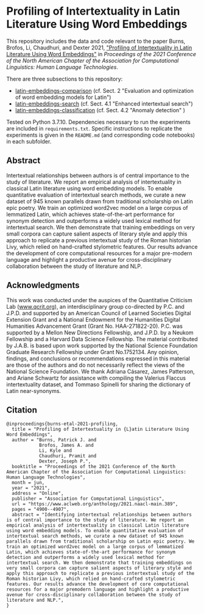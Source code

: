 # Profiling of Intertextuality in Latin Literature Using Word Embeddings

This repository includes the data and code relevant to the paper Burns, Brofos, Li, Chaudhuri, and Dexter 2021, ["Profiling of Intertextuality in Latin Literature Using Word Embeddings"](https://www.aclweb.org/anthology/2021.naacl-main.389/) in *Proceedings of the 2021 Conference of the North American Chapter of the Association for Computational Linguistics: Human Language Technologies*.

There are three subsections to this repository:

- [latin-embeddings-comparison](https://github.com/QuantitativeCriticismLab/NAACL-HLT-2021-Latin-Intertextuality/tree/main/latin-embeddings-classification) (cf. Sect. 2 "Evaluation and optimization of word embedding models for Latin")
- [latin-embeddings-search](https://github.com/QuantitativeCriticismLab/NAACL-HLT-2021-Latin-Intertextuality/tree/main/latin-embeddings-search) (cf. Sect. 4.1 "Enhanced intertextual search")
- [latin-embeddings-classification](https://github.com/QuantitativeCriticismLab/NAACL-HLT-2021-Latin-Intertextuality/tree/main/latin-embeddings-comparison) (cf. Sect. 4.2 "Anomaly detection" )

Tested on Python 3.7.10. Dependencies necessary to run the experiments are included in ```requirements.txt```. Specific instructions to replicate the experiments is given in the ```README.md``` (and corresponding code notebooks) in each subfolder. 

## Abstract

Intertextual relationships between authors is of central importance to the study of literature. We report an empirical analysis of intertextuality in classical Latin literature using word embedding models. To enable quantitative evaluation of intertextual search methods, we curate a new dataset of 945 known parallels drawn from traditional scholarship on Latin epic poetry. We train an optimized word2vec model on a large corpus of lemmatized Latin, which achieves state-of-the-art performance for synonym detection and outperforms a widely used lexical method for intertextual search. We then demonstrate that training embeddings on very small corpora can capture salient aspects of literary style and apply this approach to replicate a previous intertextual study of the Roman historian Livy, which relied on hand-crafted stylometric features. Our results advance the development of core computational resources for a major pre-modern language and highlight a productive avenue for cross-disciplinary collaboration between the study of literature and NLP.

## Acknowledgments

This work was conducted under the auspices of the Quantitative Criticism Lab (www.qcrit.org), an interdisciplinary group co-directed by P.C. and J.P.D. and supported by an American Council of Learned Societies Digital Extension Grant and a National Endowment for the Humanities Digital Humanities Advancement Grant (Grant No. HAA-271822-20). P.C. was supported by a Mellon New Directions Fellowship, and J.P.D. by a Neukom Fellowship and a Harvard Data Science Fellowship. The material contributed by J.A.B. is based upon work supported by the National Science Foundation Graduate Research Fellowship under Grant No.1752134. Any opinion, findings, and conclusions or recommendations expressed in this material are those of the authors and do not necessarily reflect the views of the National Science Foundation. We thank Adriana Cásarez, James Patterson, and Ariane Schwartz for assistance with compiling the Valerius Flaccus intertextuality dataset, and Tommaso Spinelli for sharing the dictionary of Latin near-synonyms.

## Citation
```
@inproceedings{burns-etal-2021-profiling,
  title = "Profiling of Intertextuality in {L}atin Literature Using Word Embeddings",
  author = "Burns, Patrick J. and
            Brofos, James A. and
            Li, Kyle and
            Chaudhuri, Pramit and
            Dexter, Joseph P.",
  booktitle = "Proceedings of the 2021 Conference of the North American Chapter of the Association for Computational Linguistics: Human Language Technologies",
  month = jun,
  year = "2021",
  address = "Online",
  publisher = "Association for Computational Linguistics",
  url = "https://www.aclweb.org/anthology/2021.naacl-main.389",
  pages = "4900--4907",
  abstract = "Identifying intertextual relationships between authors is of central importance to the study of literature. We report an empirical analysis of intertextuality in classical Latin literature using word embedding models. To enable quantitative evaluation of intertextual search methods, we curate a new dataset of 945 known parallels drawn from traditional scholarship on Latin epic poetry. We train an optimized word2vec model on a large corpus of lemmatized Latin, which achieves state-of-the-art performance for synonym detection and outperforms a widely used lexical method for intertextual search. We then demonstrate that training embeddings on very small corpora can capture salient aspects of literary style and apply this approach to replicate a previous intertextual study of the Roman historian Livy, which relied on hand-crafted stylometric features. Our results advance the development of core computational resources for a major premodern language and highlight a productive avenue for cross-disciplinary collaboration between the study of literature and NLP.",
}
```